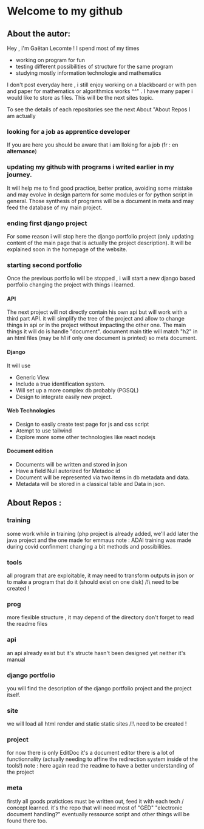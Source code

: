 # Welcome to my github
## About the autor:
  Hey , i'm Gaëtan Lecomte ! I spend most of my times
  + working on program for fun
  + testing different possibilities of structure for the same program
  + studying mostly information technologie and mathematics
    
  I don't post everyday here , i still enjoy working on a blackboard or with pen and paper for mathematics or algorithmics works ^^" .
  I have many paper i would like to store as files. This will be the next sites topic.
  
  To see the details of each repositories see the next About "About Repos
  I am actually 
  
  ### looking for a job as apprentice developer

  If you are here you should be aware that i am lloking for a job (fr : en **alternance**)
  
  ### updating my github with programs i writed earlier in my journey. 
  
  It will help me to find good practice, better pratice,
  avoiding some mistake and may evolve in design partern for some modules or for python script in general.
  Those synthesis of programs will be a document in meta and may feed the database of my main project.  
  
  ### ending first django project
  For some reason i will stop here the django portfolio project (only updating content of the main page that is actually the project description).
  It will be explained soon in the homepage of the website.

  ### starting second portfolio 
  
  Once the previous portfolio will be stopped , i will start a new django based portfolio changing the project with things i learned.
  
  #### API
  
  The next project will not directly contain his own api but will work with a third part API.
  it will simplify the tree of the project and allow to change things in api or in the project without impacting the other one.
  The main things it will do is handle "document". document main title will match "h2" in an html files 
  (may be h1 if only one document is printed) so meta document.
  
  #### Django
  
  It will use 
  + Generic View
  + Include a true identification system.
  + Will set up a more complex db probably (PGSQL)
  + Design to integrate easily new project.

  #### Web Technologies
  
  + Design to easily create test page for js and css script
  + Atempt to use tailwind
  + Explore more some other technologies like react nodejs

  #### Document edition
  
  + Documents will be written and stored in json
  + Have a field Null autorized for Metadoc id
  + Document will be represented via two items in db metadata and data.
  + Metadata will be stored in a classical table and Data in json.
    
## About Repos :

### training
some work while in training 
(php project is already added, we'll add later the java project and the one made for emmaus 
note : ADAI training was made during covid confinment changing a bit methods and possibilities. 

### tools
all program that are exploitable, it may need to transform outputs in json or to make a program that do it 
(should exist on one disk) /!\ need to be created !

### prog
more flexible structure , it may depend of the directory don't forget to read the readme files

### api
an api already exist but it's structe hasn't been designed yet neither it's manual

### django portfolio
you will find the description of the django portfolio project and the project itself.

### site 
we will load all html render and static static sites  /!\ need to be created !

### project
for now there is only EditDoc it's a document editor there is a lot of functionnality (actually needing to affine the redirection system inside of the tools!) 
note : here again read the readme to have a better understanding of the project

### meta
firstly all goods pratictices must be written out, feed it with each tech / concept learned. it's the repo that will need most of "GED" "electronic document handling?" 
eventually ressource script and other things will be found there too.


<!--
**almatsy159/almatsy159** is a ✨ _special_ ✨ repository because its `README.md` (this file) appears on your GitHub profile.

Here are some ideas to get you started:

- 🔭 I’m currently working on ...
- 🌱 I’m currently learning ...
- 👯 I’m looking to collaborate on ...
- 🤔 I’m looking for help with ...
- 💬 Ask me about ...
- 📫 How to reach me: ...
- 😄 Pronouns: ...
- ⚡ Fun fact: ...
-->
